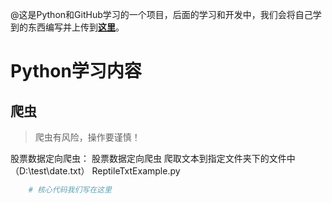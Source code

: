 @这是Python和GitHub学习的一个项目，后面的学习和开发中，我们会将自己学到的东西编写并上传到[**这里**](https://github.com/yunlonglei/Project)。
# Python学习内容
## 爬虫
> 爬虫有风险，操作要谨慎！

股票数据定向爬虫：
股票数据定向爬虫 爬取文本到指定文件夹下的文件中（D:\\test\\date.txt）
   ReptileTxtExample.py   
```python
    # 核心代码我们写在这里
```
